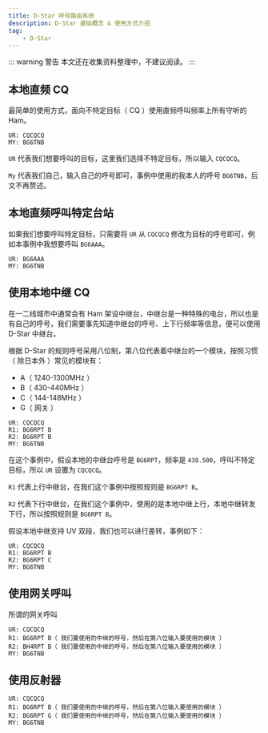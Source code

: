 ```yaml
---
title: D-Star 呼号路由系统
description: D-Star 基础概念 & 使用方式介绍
tag:
    - D-Star
---
```


::: warning 警告
本文还在收集资料整理中，不建议阅读。
:::

## 本地直频 CQ

最简单的使用方式，面向不特定目标（ CQ ）使用直频呼叫频率上所有守听的 Ham。

```
UR: CQCQCQ
MY: BG6TNB
```

``UR`` 代表我们想要呼叫的目标，这里我们选择不特定目标，所以输入 ``CQCQCQ``。

``My`` 代表我们自己，输入自己的呼号即可，事例中使用的我本人的呼号 ``BG6TNB``，后文不再赘述。

## 本地直频呼叫特定台站

如果我们想要呼叫特定目标，只需要将 ``UR`` 从 ``CQCQCQ`` 修改为目标的呼号即可，例如本事例中我想要呼叫 ``BG6AAA``。

```
UR: BG6AAA
MY: BG6TNB
```

## 使用本地中继 CQ

在一二线城市中通常会有 Ham 架设中继台，中继台是一种特殊的电台，所以也是有自己的呼号，我们需要事先知道中继台的呼号、上下行频率等信息，便可以使用 D-Star 中继台。

根据 D-Star 的规则呼号采用八位制，第八位代表着中继台的一个模块，按照习惯（ 除日本外 ）常见的模块有：

- A（ 1240-1300MHz ）
- B（ 430-440MHz ）
- C（ 144-148MHz ）
- G（ 网关 ）

```
UR: CQCQCQ
R1: BG6RPT B
R2: BG6RPT B
MY: BG6TNB
```

在这个事例中，假设本地的中继台呼号是 ``BG6RPT``，频率是 ``438.500``，呼叫不特定目标，所以 ``UR`` 设置为 ``CQCQCQ``。

``R1`` 代表上行中继台，在我们这个事例中按照规则是 ``BG6RPT B``。

``R2`` 代表下行中继台，在我们这个事例中，使用的是本地中继上行，本地中继转发下行，所以按照规则是 ``BG6RPT B``。

假设本地中继支持 UV 双段，我们也可以进行差转，事例如下：

```
UR: CQCQCQ
R1: BG6RPT B
R2: BG6RPT C
MY: BG6TNB
```

## 使用网关呼叫

所谓的网关呼叫

```
UR: CQCQCQ
R1: BG6RPT B（ 我们要使用的中继的呼号，然后在第八位输入要使用的模块 ）
R2: BH4RPT B（ 我们要使用的中继的呼号，然后在第八位输入要使用的模块 ）
MY: BG6TNB
```

## 使用反射器

```
UR: CQCQCQ
R1: BG6RPT B（ 我们要使用的中继的呼号，然后在第八位输入要使用的模块 ）
R2: BG6RPT G（ 我们要使用的中继的呼号，然后在第八位输入要使用的模块 ）
MY: BG6TNB
```
